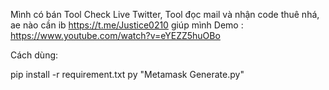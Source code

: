Mình có bán Tool Check Live Twitter, Tool đọc mail và nhận code thuê nhá, ae nào cần ib https://t.me/Justice0210 giúp mình
Demo : https://www.youtube.com/watch?v=eYEZZ5huOBo

Cách dùng:

pip install -r requirement.txt
py "Metamask Generate.py"
